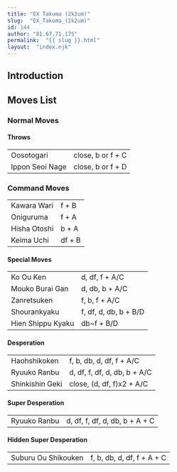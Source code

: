 ```yaml
---
title: "EX Takuma (2k2um)"
slug:  "EX_Takuma_(2k2um)"
id: 144
author: "81.67.71.175"
permalink:  "{{ slug }}.html"
layout:  "index.njk"
---
```


## Introduction

## Moves List

### Normal Moves

#### Throws

|                 |                   |
|-----------------|-------------------|
| Oosotogari      | close, b or f + C |
| Ippon Seoi Nage | close, b or f + D |

### Command Moves

|              |        |
|--------------|--------|
| Kawara Wari  | f + B  |
| Oniguruma    | f + A  |
| Hisha Otoshi | b + A  |
| Keima Uchi   | df + B |

#### Special Moves

|                   |                       |
|-------------------|-----------------------|
| Ko Ou Ken         | d, df, f + A/C        |
| Mouko Burai Gan   | d, db, b + A/C        |
| Zanretsuken       | f, b, f + A/C         |
| Shourankyaku      | f, df, d, db, b + B/D |
| Hien Shippu Kyaku | db\~f + B/D           |

#### Desperation

|                 |                              |
|-----------------|------------------------------|
| Haohshikoken    | f, b, db, d, df, f + A/C     |
| Ryuuko Ranbu    | d, df, f, df, d, db, b + A/C |
| Shinkishin Geki | close, (d, df, f)x2 + A/C    |

#### Super Desperation

|              |                                |
|--------------|--------------------------------|
| Ryuuko Ranbu | d, df, f, df, d, db, b + A + C |

#### Hidden Super Desperation

|                     |                            |
|---------------------|----------------------------|
| Suburu Ou Shikouken | f, b, db, d, df, f + A + C |

